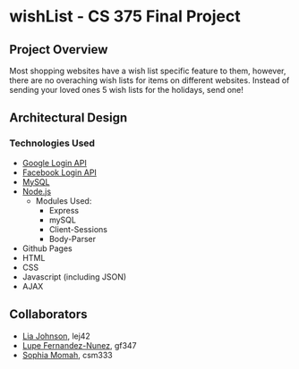 # wishList - CS 375 Final Project

## Project Overview
Most shopping websites have a wish list specific feature to them, however, there are no overaching wish lists for items on different websites. Instead of sending your loved ones 5 wish lists for the holidays, send one!

## Architectural Design
### Technologies Used
* [Google Login API](https://developers.google.com/identity/sign-in/web/sign-in)
* [Facebook Login API](https://developers.facebook.com/docs/facebook-login/)
* [MySQL](https://www.mysql.com/)
* [Node.js](https://nodejs.org/en/)
  * Modules Used:
    * Express
    * mySQL
    * Client-Sessions
    * Body-Parser
* Github Pages
* HTML
* CSS
* Javascript (including JSON)
* AJAX

## Collaborators
* [Lia Johnson](mailto:lej42@drexel.edu), lej42
* [Lupe Fernandez-Nunez](mailto:gf347@drexel.edu), gf347
* [Sophia Momah](mailto:csm333@drexel.edu), csm333
